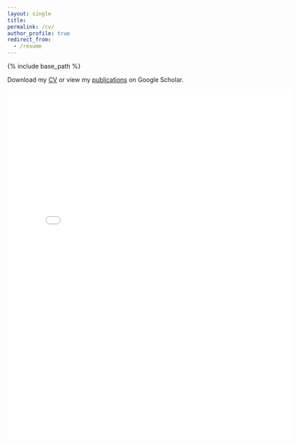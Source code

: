 ```yaml
---
layout: single
title:
permalink: /cv/
author_profile: true
redirect_from:
  - /resume
---
```


{% include base_path %}


Download my [CV]("/files/CV_CraigWillis.pdf") or view my [publications](https://scholar.google.com/citations?user=CyPstrkAAAAJ&hl=en) on Google Scholar.

<embed src="{{ site.baseurl }}/files/CV_CraigWillis.pdf" width="650" height="800" type='application/pdf'>
